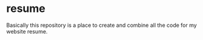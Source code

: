 # resume

Basically this repository is a place to create and combine all the code for my website resume.
